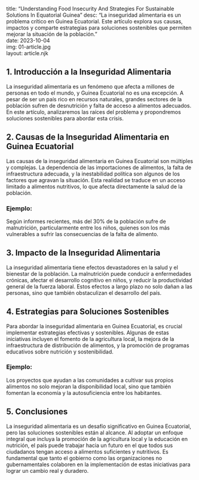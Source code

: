 title: “Understanding Food Insecurity And Strategies For Sustainable Solutions In Equatorial Guinea”
desc: “La inseguridad alimentaria es un problema crítico en Guinea Ecuatorial. Este artículo explora sus causas, impactos y comparte estrategias para soluciones sostenibles que permiten mejorar la situación de la población.”  
date: 2023-10-04  
img: 01-article.jpg  
layout: article.njk  

<h2>1. Introducción a la Inseguridad Alimentaria</h2>  
<p>La inseguridad alimentaria es un fenómeno que afecta a millones de personas en todo el mundo, y Guinea Ecuatorial no es una excepción. A pesar de ser un país rico en recursos naturales, grandes sectores de la población sufren de desnutrición y falta de acceso a alimentos adecuados. En este artículo, analizaremos las raíces del problema y propondremos soluciones sostenibles para abordar esta crisis.</p>  

<h2>2. Causas de la Inseguridad Alimentaria en Guinea Ecuatorial</h2>  
<p>Las causas de la inseguridad alimentaria en Guinea Ecuatorial son múltiples y complejas. La dependencia de las importaciones de alimentos, la falta de infraestructura adecuada, y la inestabilidad política son algunos de los factores que agravan la situación. Esta realidad se traduce en un acceso limitado a alimentos nutritivos, lo que afecta directamente la salud de la población.</p>  

<h3>Ejemplo:</h3>  
<p>Según informes recientes, más del 30% de la población sufre de malnutrición, particularmente entre los niños, quienes son los más vulnerables a sufrir las consecuencias de la falta de alimento.</p>  

<h2>3. Impacto de la Inseguridad Alimentaria</h2>  
<p>La inseguridad alimentaria tiene efectos devastadores en la salud y el bienestar de la población. La malnutrición puede conducir a enfermedades crónicas, afectar el desarrollo cognitivo en niños, y reducir la productividad general de la fuerza laboral. Estos efectos a largo plazo no solo dañan a las personas, sino que también obstaculizan el desarrollo del país.</p>  

<h2>4. Estrategias para Soluciones Sostenibles</h2>  
<p>Para abordar la inseguridad alimentaria en Guinea Ecuatorial, es crucial implementar estrategias efectivas y sostenibles. Algunas de estas iniciativas incluyen el fomento de la agricultura local, la mejora de la infraestructura de distribución de alimentos, y la promoción de programas educativos sobre nutrición y sostenibilidad.</p>  

<h3>Ejemplo:</h3>  
<p>Los proyectos que ayudan a las comunidades a cultivar sus propios alimentos no solo mejoran la disponibilidad local, sino que también fomentan la economía y la autosuficiencia entre los habitantes.</p>  

<h2>5. Conclusiones</h2>  
<p>La inseguridad alimentaria es un desafío significativo en Guinea Ecuatorial, pero las soluciones sostenibles están al alcance. Al adoptar un enfoque integral que incluya la promoción de la agricultura local y la educación en nutrición, el país puede trabajar hacia un futuro en el que todos sus ciudadanos tengan acceso a alimentos suficientes y nutritivos. Es fundamental que tanto el gobierno como las organizaciones no gubernamentales colaboren en la implementación de estas iniciativas para lograr un cambio real y duradero.</p>
